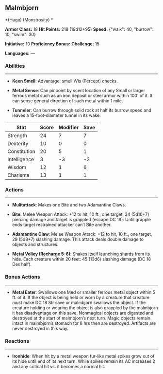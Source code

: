 ## Malmbjorn
*(Huge) (Monstrosity) *

**Armor Class:** 18
**Hit Points:** 218 (19d12+95)
**Speed:** {"walk": 40, "burrow": 10, "swim": 30}

**Initiative:** 10
**Proficiency Bonus:**
**Challenge:** 15

**Languages:** —

### Abilities
 --- 
- **Keen Smell**: Advantage: smell Wis (Percept) checks.

- **Metal Sense**: Can pinpoint by scent location of any Small or larger ferrous metal such as an iron deposit or steel armor within 100' of it. It can sense general direction of such metal within 1 mile.

- **Tunneler**: Can burrow through solid rock at half its burrow speed and leaves a 15-foot-diameter tunnel in its wake.



| Stat | Score | Modifier | Save |
| ---- | ---- | ---- | ---- |
| Strength | 24 | 7 | 7 |
| Dexterity | 10 | 0 | 0 |
| Constitution | 20 | 5 | 1 |
| Intelligence | 3 | -3 | -3 |
| Wisdom | 12 | 1 | 6 |
| Charisma | 13 | 1 | 1 |

### Actions
 --- 
- **Mulitattack**: Makes one Bite and two Adamantine Claws.

- **Bite**: Melee Weapon Attack: +12 to hit, 10 ft., one target, 34 (5d10+7) piercing damage and target is grappled (escape DC 18). Until grapple ends target restrained attacker can’t Bite another.

- **Adamantine Claw**: Melee Weapon Attack: +12 to hit, 10 ft., one target, 29 (5d8+7) slashing damage. This attack deals double damage to objects and structures.

- **Metal Volley (Recharge 5–6)**: Shakes itself launching shards from its hide. Each creature within 20 feet: 45 (13d6) slashing damage (DC 18 Dex half).

### Bonus Actions
 --- 
- **Metal Eater**: Swallows one Med or smaller ferrous metal object within 5 ft. of it. If the object is being held or worn by a creature that creature must make DC 18 Str save or malmbjorn swallows the object. If the creature holding or wearing the object is also grappled by the malmbjorn it has disadvantage on this save. Nonmagical objects are digested and destroyed at the start of malmbjorn’s next turn. Magic objects remain intact in malmbjorn’s stomach for 8 hrs then are destroyed. Artifacts are never destroyed in this way.

### Reactions
 --- 
- **Ironhide**: When hit by a metal weapon fur-like metal spikes grow out of its hide until end of its next turn. While spikes remain its AC increases 2 and any critical hit vs. it becomes a normal hit.

